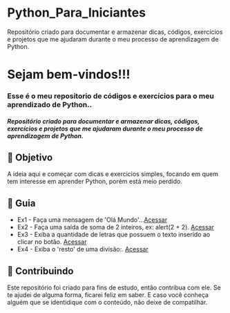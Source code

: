 # Python_Para_Iniciantes
Repositório criado para documentar e armazenar dicas, códigos, exercícios e projetos que me ajudaram durante o meu processo de aprendizagem de Python.

<h1> 
  Sejam bem-vindos!!! <br>
</h1>

<h3>
  Esse é o meu repositorio de códigos e exercícios para o meu aprendizado de Python..
</h3>

<h5> 
  Repositório criado para documentar e armazenar dicas, códigos, exercícios e projetos  que me ajudaram durante o meu processo de aprendizagem de Python.
</h5>

<h2> 🎯 Objetivo </h2>
A ideia aqui e começar com dicas e exercicios simples, focando em quem tem interesse em aprender Python, porém está meio perdido.

<h2 dir="auto"> 🚦 Guia </h2>
<ul dir="auto">
 <li> 
  Ex1 - Faça uma mensagem de 'Olá Mundo'...<a href="https://">Acessar</a>
 </li>
 <li> 
  Ex2 - Faça uma saída de soma de 2 inteiros, ex: alert(2 + 2). <a href="https://"> Acessar </a>
 </li>
 <li> 
  Ex3 - Exiba a quantidade de letras que possuem o texto inserido ao clicar no botão. <a href="https://"> Acessar </a>
 </li>
 <li> 
  Ex4 - Exiba o 'resto' de uma divisão:. <a href="https://"> Acessar </a>
 </li>
</ul>

<h2 dir="auto"> 🤝 Contribuindo </h2>
<p dir="auto">
Este repositório foi criado para fins de estudo, então contribua com ele. Se te ajudei de alguma forma, ficarei feliz em
saber. E caso você conheça alguém que se identidique com o conteúdo, não deixe de compatilhar.
</p>
